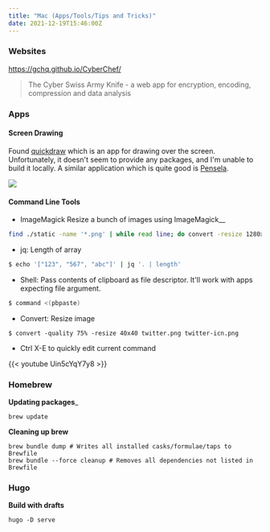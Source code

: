 ```yaml
---
title: "Mac (Apps/Tools/Tips and Tricks)"
date: 2021-12-19T15:46:00Z
---
```


### Websites

https://gchq.github.io/CyberChef/
>  The Cyber Swiss Army Knife - a web app for encryption, encoding, compression and data analysis


### Apps

#### Screen Drawing

Found [quickdraw](https://github.com/maxchuquimia/quickdraw) which is an app for drawing over the screen.
Unfortunately, it doesn't seem to provide any packages, and I'm unable to build it locally.
A similar application which is quite good is [Pensela](https://github.com/weiameili/Pensela).

![](/images/2021/12/pensela.png)

#### Command Line Tools

* ImageMagick Resize a bunch of images using ImageMagick__

```bash
find ./static -name '*.png' | while read line; do convert -resize 1280x1280 $line $line; done
```

* jq: Length of array

```sh
$ echo '["123", "567", "abc"]' | jq '. | length'
```

* Shell: Pass contents of clipboard as file descriptor. It'll work with apps expecting file argument.

```sh
$ command <(pbpaste)
```

* Convert: Resize image

```
$ convert -quality 75% -resize 40x40 twitter.png twitter-icn.png
```
* Ctrl X-E to quickly edit current command

{{< youtube Uin5cYqY7y8 >}}

### Homebrew

__Updating packages___
```shell
brew update
```

__Cleaning up brew__
```shell
brew bundle dump # Writes all installed casks/formulae/taps to Brewfile
brew bundle --force cleanup # Removes all dependencies not listed in Brewfile
```

### Hugo

__Build with drafts__
```shell
hugo -D serve
```


